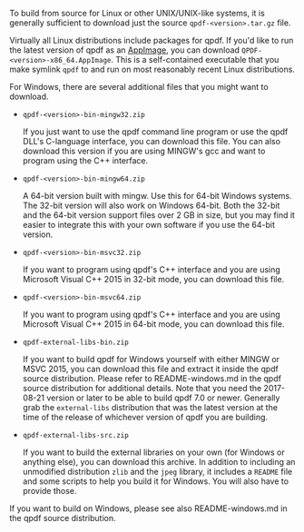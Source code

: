 To build from source for Linux or other UNIX/UNIX-like systems, it is generally sufficient to download just the source `qpdf-<version>.tar.gz` file.

Virtually all Linux distributions include packages for qpdf. If you'd like to run the latest version of qpdf as an [AppImage](https://appimage.org/), you can download `QPDF-<version>-x86_64.AppImage`. This is a self-contained executable that you make symlink `qpdf` to and run on most reasonably recent Linux distributions.

For Windows, there are several additional files that you might want to download.

* `qpdf-<version>-bin-mingw32.zip`

   If you just want to use the qpdf command line program or use the qpdf DLL's C-language interface, you can download this file.  You can also download this version if you are using MINGW's gcc and want to program using the C++ interface.

* `qpdf-<version>-bin-mingw64.zip`

   A 64-bit version built with mingw.  Use this for 64-bit Windows systems.  The 32-bit version will also work on Windows 64-bit. Both the 32-bit and the 64-bit version support files over 2 GB in size, but you may find it easier to integrate this with your own software if you use the 64-bit version.

* `qpdf-<version>-bin-msvc32.zip`

  If you want to program using qpdf's C++ interface and you are using Microsoft Visual C++ 2015 in 32-bit mode, you can download this file.

* `qpdf-<version>-bin-msvc64.zip`

  If you want to program using qpdf's C++ interface and you are using Microsoft Visual C++ 2015 in 64-bit mode, you can download this file.

* `qpdf-external-libs-bin.zip`

  If you want to build qpdf for Windows yourself with either MINGW or MSVC 2015, you can download this file and extract it inside the qpdf source distribution.  Please refer to README-windows.md in the qpdf source distribution for additional details.  Note that you need the 2017-08-21 version or later to be able to build qpdf 7.0 or newer. Generally grab the `external-libs` distribution that was the latest version at the time of the release of whichever version of qpdf you are building.

* `qpdf-external-libs-src.zip`

  If you want to build the external libraries on your own (for Windows or anything else), you can download this archive. In addition to including an unmodified distribution `zlib` and the `jpeg` library, it includes a `README` file and some scripts to help you build it for Windows. You will also have to provide those.

If you want to build on Windows, please see also README-windows.md in the qpdf source distribution.


